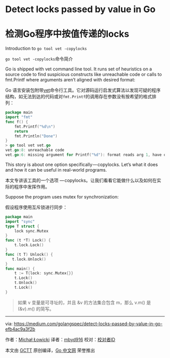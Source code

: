 # Detect locks passed by value in Go

# 检测Go程序中按值传递的locks

Introduction to `go tool vet -copylocks`

`go tool vet -copylocks`命令简介

Go is shipped with vet command line tool. It runs set of heuristics on a source code to find suspicious constructs like unreachable code or calls to fmt.Printf where arguments aren’t aligned with desired format:

Go 语言安装包附带[vet](https://golang.org/cmd/vet/)命令行工具。它对源码运行启发式算法以发现可疑的程序结构，如无法到达的代码或对```fmt.Printf```的调用存在参数没有按希望的格式排列：

```go
package main
import "fmt"
func f() {
    fmt.Printf("%d\n")
    return
    fmt.Println("Done")
}
> go tool vet vet.go
vet.go:8: unreachable code
vet.go:6: missing argument for Printf("%d"): format reads arg 1, have only 0 args
```

This story is about one option specifically — copylocks. Let’s what it does and how it can be useful in real-world programs.

本文专讲该工具的一个选项 — copylocks。让我们看看它能做什么以及如何在实际的程序中发挥作用。

Suppose the program uses mutex for synchronization:

假设程序使用互斥锁进行同步：


```go
package main
import "sync"
type T struct {
    lock sync.Mutex
}
func (t *T) Lock() {
    t.lock.Lock()
}
func (t T) Unlock() {
   t.lock.Unlock()
}
func main() {
    t := T{lock: sync.Mutex{}}
    t.Lock()
    t.Unlock()
    t.Lock()
}
```

> 如果 v 变量是可寻址的，并且 &v 的方法集合包含 m，那么 v.m() 是 (&v).m() 的简写。



----------------

via: https://medium.com/golangspec/detect-locks-passed-by-value-in-go-efb4ac9a3f2b

作者：[Michał Łowicki](https://medium.com/@mlowicki)
译者：[mbyd916](https://github.com/mbyd916)
校对：[校对者ID](https://github.com/校对者ID)

本文由 [GCTT](https://github.com/studygolang/GCTT) 原创编译，[Go 中文网](https://studygolang.com/) 荣誉推出
